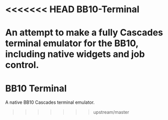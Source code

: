 <<<<<<< HEAD
BB10-Terminal
=============

An attempt to make a fully Cascades terminal emulator for the BB10, including
native widgets and job control.
=======
BB10 Terminal
=============

A native BB10 Cascades terminal emulator.
>>>>>>> upstream/master
